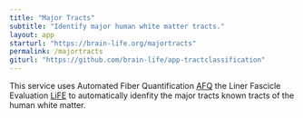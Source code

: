 ```yaml
---
title: "Major Tracts"
subtitle: "Identify major human white matter tracts."
layout: app
starturl: "https://brain-life.org/majortracts"
permalink: /majortracts
giturl: "https://github.com/brain-life/app-tractclassification"
---
```


This service uses Automated Fiber Quantification [AFQ](https://web.stanford.edu/group/vista/cgi-bin/wiki/index.php/AFQ) the Liner Fascicle Evaluation [LiFE](http://francopestilli.github.io/life/) to automatically idenfity the major tracts known tracts of the human white matter.
